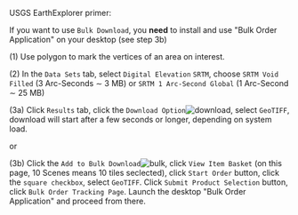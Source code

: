 USGS EarthExplorer primer:

If you want to use `Bulk Download`, you **need** to install and use "Bulk Order Application" on your desktop (see step 3b)

(1) Use polygon to mark the vertices of an area on interest.

(2) In the `Data Sets` tab, select `Digital Elevation` `SRTM`, choose `SRTM Void Filled` (3 Arc-Seconds &sim; 3 MB) or `SRTM 1 Arc-Second Global` (1 Arc-Second &sim; 25 MB)

(3a) Click `Results` tab, click the `Download Option`![download](https://github.com/nicholas-fong/SRTM-GeoTIFF/blob/main/icons/download.png), select `GeoTIFF`, download will start after a few seconds or longer, depending on system load.

or

(3b) Click the `Add to Bulk Download`![bulk](https://github.com/nicholas-fong/SRTM-GeoTIFF/blob/main/icons/bulk-download.png), click `View Item Basket` (on this page, 10 Scenes means 10 tiles seclected), click `Start Order` button,  click the `square checkbox`, select `GeoTIFF`. Click `Submit Product Selection` button, click `Bulk Order Tracking Page`. Launch the desktop "Bulk Order Application" and proceed from there.
